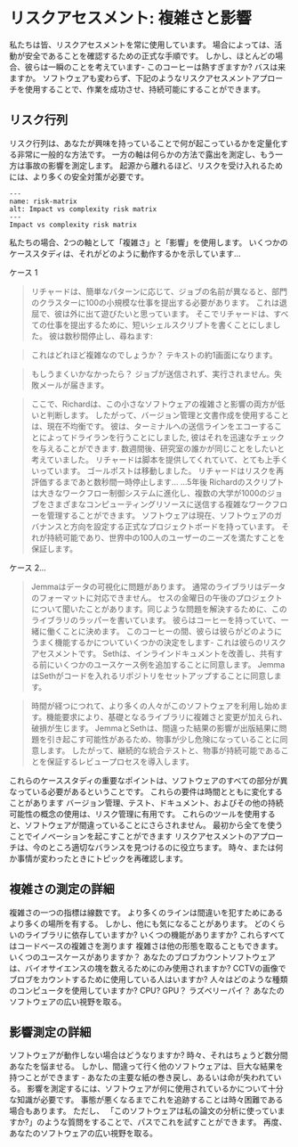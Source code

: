 # リスクアセスメント: 複雑さと影響

私たちは皆、リスクアセスメントを常に使用しています。 場合によっては、活動が安全であることを確認するための正式な手順です。 しかし、ほとんどの場合、彼らは一瞬のことを考えています- このコーヒーは熱すぎますか? バスは来ますか。 ソフトウェアも変わらず、下記のようなリスクアセスメントアプローチを使用することで、作業を成功させ、持続可能にすることができます。

## リスク行列

リスク行列は、あなたが興味を持っていることで何が起こっているかを定量化する非常に一般的な方法です。 一方の軸は何らかの方法で露出を測定し、もう一方は事故の影響を測定します。 起源から離れるほど、リスクを受け入れるためには、より多くの安全対策が必要です。

```{figure} ../../figures/risk-matrix.png
---
name: risk-matrix
alt: Impact vs complexity risk matrix
---
Impact vs complexity risk matrix
```

私たちの場合、2つの軸として「複雑さ」と「影響」を使用します。 いくつかのケーススタディは、それがどのように動作するかを示しています…

ケース 1

> リチャードは、簡単なパターンに応じて、ジョブの名前が異なると、部門のクラスターに100の小規模な仕事を提出する必要があります。 これは退屈で、彼は外に出て遊びたいと思っています。 そこでリチャードは、すべての仕事を提出するために、短いシェルスクリプトを書くことにしました。 彼は数秒間停止し、尋ねます:

> これはどれほど複雑なのでしょうか？ テキストの約1画面になります。

> もしうまくいかなかったら？ ジョブが送信されず、実行されません。失敗メールが届きます。

> ここで、Richardは、この小さなソフトウェアの複雑さと影響の両方が低いと判断します。 したがって、バージョン管理と文書作成を使用することは、現在不均衡です。 彼は、ターミナルへの送信ラインをエコーすることによってドライランを行うことにしました, 彼はそれを迅速なチェックを与えることができます.
> 数週間後、研究室の誰かが同じことをしたいと考えていました。 リチャードは脚本を提供してくれていて、とても上手くいっています。 ゴールポストは移動しました。 リチャードはリスクを再評価するまであと数秒間一時停止します…
> …5年後 Richardのスクリプトは大きなワークフロー制御システムに進化し、複数の大学が1000のジョブをさまざまなコンピューティングリソースに送信する複雑なワークフローを管理することができます。 ソフトウェアは現在、ソフトウェアのガバナンスと方向を設定する正式なプロジェクトボードを持っています。 それが持続可能であり、世界中の100人のユーザーのニーズを満たすことを保証します。

ケース 2...

> Jemmaはデータの可視化に問題があります。 通常のライブラリはデータのフォーマットに対応できません。 セスの金曜日の午後のプロジェクトについて聞いたことがあります。同じような問題を解決するために、このライブラリのラッパーを書いています。 彼らはコーヒーを持っていて、一緒に働くことに決めます。 このコーヒーの間、彼らは彼らがどのようにうまく機能するかについていくつかの決定をします- これは彼らのリスクアセスメントです。 Sethは、インラインドキュメントを改善し、共有する前にいくつかのユースケース例を追加することに同意します。 JemmaはSethがコードを入れるリポジトリをセットアップすることに同意します。

> 時間が経つにつれて、より多くの人々がこのソフトウェアを利用し始めます。機能要求により、基礎となるライブラリに複雑さと変更が加えられ、破損が生じます。 JemmaとSethは、間違った結果の影響が出版結果に問題を引き起こす可能性があるため、物事が少し危険になっていることに同意します。 したがって、継続的な統合テストと、物事が持続可能であることを保証するレビュープロセスを導入します。

これらのケーススタディの重要なポイントは、ソフトウェアのすべての部分が異なっている必要があるということです。 これらの要件は時間とともに変化することがあります バージョン管理、テスト、ドキュメント、およびその他の持続可能性の概念の使用は、リスク管理に有用です。 これらのツールを使用すると、ソフトウェアが間違っていることにさらされません。 最初から全てを使うことでイノベーションを起こすことができます リスクアセスメントのアプローチは、今のところ適切なバランスを見つけるのに役立ちます。 時々、または何か事情が変わったときにトピックを再確認します。

## 複雑さの測定の詳細

複雑さの一つの指標は線数です。 より多くのラインは間違いを犯すためにあるより多くの場所を有する。 しかし、他にも気になることがあります。 どのくらいのライブラリに依存していますか? いくつの機能がありますか? これらすべてはコードベースの複雑さを測ります 複雑さは他の形態を取ることもできます。 いくつのユースケースがありますか？ あなたのブロブカウントソフトウェアは、バイオサイエンスの塊を数えるためにのみ使用されますか? CCTVの画像でブロブをカウントするために使用している人はいますか? 人々はどのような種類のコンピュータを使用していますか? CPU? GPU？ ラズベリーパイ？ あなたのソフトウェアの広い視野を取る。

## 影響測定の詳細

ソフトウェアが動作しない場合はどうなりますか? 時々、それはちょうど数分間あなたを悩ませる。 しかし、間違って行く他のソフトウェアは、巨大な結果を持つことができます - あなたの主要な紙の巻き戻し、あるいは命が失われている。 影響を測定するには、ソフトウェアが何に使用されているかについて十分な知識が必要です。 事態が悪くなるまでこれを追跡することは時々困難である場合もあります。 ただし、 「このソフトウェアは私の論文の分析に使っていますか?」のような質問をすることで、パスでこれを試すことができます。 再度、あなたのソフトウェアの広い視野を取る。
